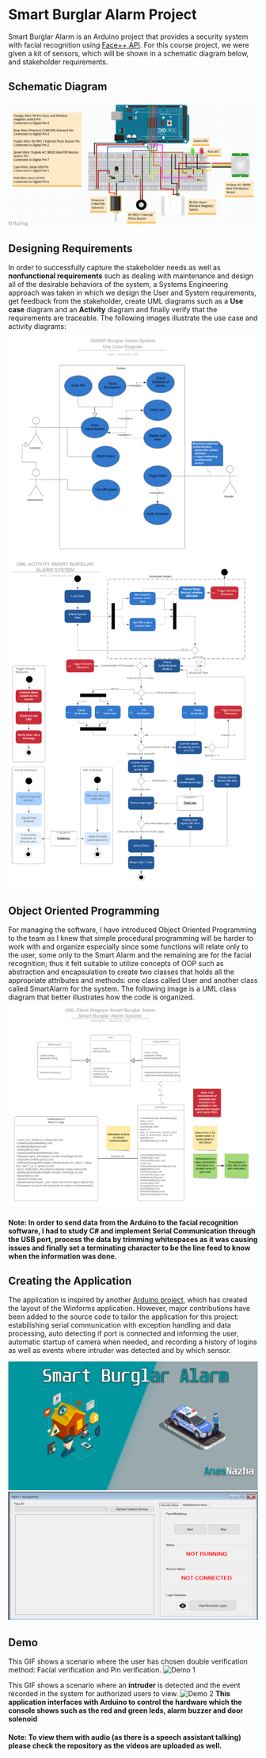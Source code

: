 # Smart Burglar Alarm Project
Smart Burglar Alarm is an Arduino project that provides a security system with facial recognition using [Face++ API](https://www.faceplusplus.com/). For this course project, we were given a kit of sensors, which will be shown in a schematic diagram below, and stakeholder requirements.
## Schematic Diagram
![Image of Schematic Diagram](https://github.com/AnasNaz/Smart-Burglar-Alarm-Project/blob/master/Schematic.png)
## Designing Requirements
In order to successfully capture the stakeholder needs as well as **nonfunctional requirements** such as dealing with maintenance and design all of the desirable behaviors of the system, a Systems Engineering approach was taken in which we design the User and System requirements, get feedback from the stakeholder, create UML diagrams such as a **Use case** diagram and an **Activity** diagram and finally verify that the requirements are traceable. The following images illustrate the use case and activity diagrams:
![Image of Use Case Diagram](https://github.com/AnasNaz/Smart-Burglar-Alarm-Project/blob/master/SMART%20Burglar%20System-%20Use-Case%20Diagram.png)
![Image of Activity Diagram](https://github.com/AnasNaz/Smart-Burglar-Alarm-Project/blob/master/UML%20Activity%20Diagram%20Example%20-%20Revised%203.0.png)
## Object Oriented Programming
For managing the software, I have introduced Object Oriented Programming to the team as I knew that simple procedural programming will be harder to work with and organize especially since some functions will relate only to the user, some only to the Smart Alarm and the remaining are for the facial recognition; thus it felt suitable to utilize concepts of OOP such as abstraction and encapsulation to create two classes that holds all the appropriate attributes and methods: one class called User and another class called SmartAlarm for the system. The following image is a UML class diagram that better illustrates how the code is organized.
![Image of CLass Diagram](https://github.com/AnasNaz/Smart-Burglar-Alarm-Project/blob/master/UML%20Class%20Diagram%20Smart%20Burglar%20Alarm%20-%20UML%20CLASS%20DIAGRAM%202.0.png)
#### Note: In order to send data from the Arduino to the facial recognition software, I had to study C# and implement Serial Communication through the USB port, process the data by trimming whitespaces as it was causing issues and finally set a terminating character to be the line feed to know when the information was done.
## Creating the Application
The application is inspired by another [Arduino project](https://create.arduino.cc/projecthub/divinsmathew/smart-door-with-face-unlock-273e06), which has created the layout of the Winforms application. However, major contributions have been added to the source code to tailor the application for this project: estabilishing serial communication with exception handling and data processing, auto detecting if port is connected and informing the user, automatic startup of camera when needed, and recording a history of logins as well as events where intruder was detected and by which sensor.

![Splash Screen](https://github.com/AnasNaz/Smart-Burglar-Alarm-Project/blob/master/Face%20%2B%2B%20App%20Splash%20Screen.png)
![Main View of Face++ App](https://github.com/AnasNaz/Smart-Burglar-Alarm-Project/blob/master/Face%2B%2B%20App%20Main%20View.PNG)
## Demo
This GIF shows a scenario where the user has chosen double verification method: Facial verification and Pin verification.
![Demo 1](https://github.com/AnasNaz/Smart-Burglar-Alarm-Project/blob/master/Face-App-demo_1.gif)

This GIF shows a scenario where an **intruder** is detected and the event recorded in the system for authorized users to view.
![Demo 2](https://github.com/AnasNaz/Smart-Burglar-Alarm-Project/blob/master/Face-App-demo-2.gif)
**This application interfaces with Arduino to control the hardware which the console shows such as the red and green leds, alarm buzzer and door solenoid**
#### Note: To view them with audio (as there is a speech assistant talking) please check the repository as the videos are uploaded as well.
